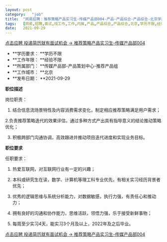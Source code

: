 ```yaml
---
layout:	post
category:	"job"
title:	"网易招聘：推荐策略产品实习生-传媒产品部004-产品-产品综合-产品综合-北京学历不限经验不限"
tags:	[网易,招聘,面试,找工作,工作,内推,产品,产品综合,产品综合,北京,学历不限,经验不限]
date:	2021-09-29
---
```


[点击应聘 投递简历就有面试机会 ->  推荐策略产品实习生-传媒产品部004](http://mobile.bole.netease.com/bole/boleDetail?id=35409&employeeId=346f03c3cda5f04c&key=all)



- **学历要求： **学历不限
- **工作年限： **经验不限
- **所属部门： **传媒产品部-产品策划中心-推荐产品组
- **工作城市： **北京
- **发布日期： **2021-09-29



**职位描述**

岗位职责：

1. 结合信息流场景特性及内容消费需求变化，制定相应推荐策略满足用户需求；

2.负责推荐策略迭代的效果评估，通过多种方式产出具有指导意义的结论推动策略优化；

3. 积极跨部门沟通协调，高效跟进并推动项目迭代进度和实现业务目标。



**职位要求**

任职要求：

1. 热爱互联网，对互联网行业有一定的兴趣；

2. 本科或研究生在读，数学、计算机等理工科专业优先，有相关实习经历背景者优先；

3. 优秀的逻辑思维与系统分析能力，对数据敏感，执行力强，有责任心和推动力；

4. 拥有良好的沟通和协作能力，思维活跃，领悟力强，乐于接受新鲜事物；

5. 每周至少实习4天，能实习3个月及以上，2022年及之后毕业。



[点击应聘 投递简历就有面试机会 ->  推荐策略产品实习生-传媒产品部004](http://mobile.bole.netease.com/bole/boleDetail?id=35409&employeeId=346f03c3cda5f04c&key=all)